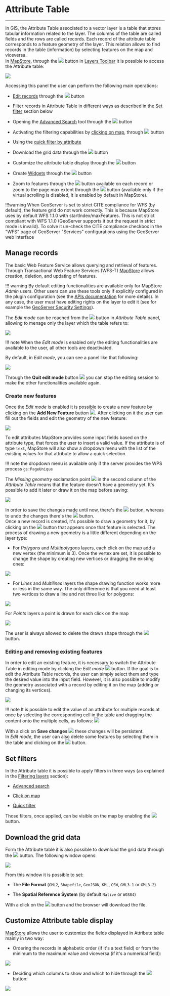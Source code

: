 # Attribute Table
*****************

In GIS, the Attribute Table associated to a vector layer is a table that stores tabular information related to the layer. The columns of the table are called fields and the rows are called records. Each record of the attribute table corresponds to a feature geometry of the layer. This relation allows to find records in the table (information) by selecting features on the map and viceversa.<br>
In [MapStore](https://mapstore.geo-solutions.it/mapstore/#/), through the <img src="../img/button/attributes-table.jpg" class="ms-docbutton"/> button in [Layers Toolbar](toc.md#toolbar-options) it is possible to access the Attribute table:

<img src="../img/attributes-table/attributes-table-1.jpg" class="ms-docimage"/>

Accessing this panel the user can perform the following main operations:

* [Edit records](attributes-table.md#editing-and-removing-existing-features) through the <img src="../img/button/edit_button.jpg" class="ms-docbutton"/> button 

* Filter records in Attribute Table in different ways as described in the [Set filter](attributes-table.md#set-filters) section below

* Opening the [Advanced Search](filtering-layers.md#query-panel) tool through the <img src="../img/button/filter-layer.jpg" class="ms-docbutton"/> button

* Activating the filtering capabilities by [clicking on map](filtering-layers.md#quick-filter-by-map-interaction), through <img src="../img/button/filter_geometry_button.jpg" class="ms-docbutton"/> button 

* Using the [quick filter by attribute](filtering-layers.md#quick-filter-by-attributes)

* Download the grid data through the <img src="../img/button/export_data.jpg" class="ms-docbutton"/> button 

* Customize the attribute table display through the <img src="../img/button/customize_attribute_table.jpg" class="ms-docbutton"/> button

* Create [Widgets](widgets.md) through the <img src="../img/button/widgets.jpg" class="ms-docbutton"/> button

* Zoom to features through the <img src="../img/button/zoom-feature.jpg" class="ms-docbutton"/> button available on each record or zoom to the page max extent through the <img src="../img/button/zoom_button.jpg" class="ms-docbutton"/> button (available only if the virtual scrolling is disabled, it is enabled by default in MapStore). 

!!!warning
    When GeoServer is set to strict CITE compliance for WFS (by default), the feature grid do not work correctly.
    This is because MapStore uses by default WFS 1.1.0 with startIndex/maxFeatures. This is not strict compliant with WFS 1.1.0 (GeoServer supports it but the request in strict mode is invalid). To solve it un-check the CITE compliance checkbox in the "WFS" page of GeoServer "Services" configurations using the GeoServer web interface

## Manage records

The basic Web Feature Service allows querying and retrieval of features. Through Transactional Web Feature Services (WFS-T) [MapStore](https://mapstore.geo-solutions.it/mapstore/#/) allows creation, deletion, and updating of features.

!!! warning
    By default editing functionalities are available only for MapStore *Admin* users. Other users can use these tools only if explicitly configured in the plugin configuration (see the [APIs documentation](https://dev-mapstore.geosolutionsgroup.com/mapstore/docs/api/plugins#plugins.FeatureEditor) for more details). In any case, the user must have editing rights on the layer to edit it (see for example the [GeoServer Security Settings](https://docs.geoserver.org/stable/en/user/security/webadmin/data.html)).

The *Edit mode* can be reached from the <img src="../img/button/editing-button.jpg" class="ms-docbutton"/> button in *Attribute Table* panel, allowing to menage only the layer which the table refers to:

<img src="../img/attributes-table/attribute-table-editing-layer.jpg" class="ms-docimage"/>

!!! note
    When the *Edit mode* is enabled only the editing functionalities are available to the user, all other tools are deactivated.

By default, in *Edit mode*, you can see a panel like that following:

<img src="../img/attributes-table/edit-mode.jpg" class="ms-docimage"/>

Through the **Quit edit mode** button <img src="../img/button/quit-edit-mode-button.jpg" class="ms-docbutton"/> you can stop the editing session to make the other functionalities available again.

### Create new features

Once the *Edit mode* is enabled it is possible to create a new feature by clicking on the **Add New Feature** button <img src="../img/button/add-new-feature-icon.jpg" class="ms-docbutton"/>. After clicking on it the user can fill out the fields and edit the geometry of the new feature:

<img src="../img/attributes-table/add-new-feature-attributes.jpg" class="ms-docimage" style="max-width:500px;"/>

To edit attributes MapStore provides some input fields based on the attribute type, that forces the user to insert a valid value. If the attribute is of type `text`, MapStore will also show a dropdown menu with the list of the existing values for that attribute to allow a quick selection.

!!! note
    the dropdown menu is available only if the server provides the WPS process `gs:PageUnique`

The *Missing geometry* exclamation point <img src="../img/button/missing-geometry-exclamation-point.jpg" class="ms-docbutton"/> in the second column of the *Attribute Table* means that the feature doesn't have a geometry yet. It's possible to add it later or draw it on the map before saving:

<img src="../img/attributes-table/missing-geometry.jpg" class="ms-docimage" style="max-width:300px;"/>

In order to save the changes made until now, there's the <img src="../img/button/save-changes.jpg" class="ms-docbutton"/> button, whereas to undo the changes there's the <img src="../img/button/cancel-changes.jpg" class="ms-docbutton"/> button. <br>
Once a new record is created, it's possible to draw a geometry for it, by clicking on the <img src="../img/button/add-shape-icon.jpg" class="ms-docbutton"/> button that appears once that feature is selected. The process of drawing a new geometry is a little different depending on the layer type:

* For *Polygons* and *Multipolygons* layers, each click on the map add a new vertex (the minimum is 3). Once the vertex are set, it is possible to change the shape by creating new vertices or dragging the existing ones:

<img src="../img/attributes-table/drawing-polygon-shape.gif" class="ms-docimage"/>

* For *Lines* and *Multilines* layers the shape drawing function works more or less in the same way. The only difference is that you need at least two vertices to draw a line and not three like for polygons:

<img src="../img/attributes-table/drawing-line-shape.gif" class="ms-docimage"/>

For *Points* layers a point is drawn for each click on the map

<img src="../img/attributes-table/drawing-point-shape.gif" class="ms-docimage"/>

The user is always allowed to delete the drawn shape through the <img src="../img/button/delete-geometry-button.jpg" class="ms-docbutton"/> button.

### Editing and removing existing features

In order to edit an existing feature, it is necessary to switch the Attribute Table in editing mode by clicking the *Edit mode* <img src="../img/button/editing-button.jpg" class="ms-docbutton"/> button. If the goal is to edit the Attribute Table records, the user can simply select them and type the desired value into the input field. However, it is also possible to modify the geometry associated with a record by editing it on the map (adding or changing its vertices).

<img src="../img/attributes-table/update-polygon-shape.gif" class="ms-docimage"/>

!!! note
    It is possible to edit the value of an attribute for multiple records at once by selecting the corresponding cell in the table and dragging the content onto the multiple cells, as follows:
    <img src="../img/attributes-table/multiple_features.gif" class="ms-docimage" style="max-width:300px;"/>

With a click on **Save changes** <img src="../img/button/save-changes.jpg" class="ms-docbutton"/> these changes will be persistent.<br> In *Edit mode*, the user can also delete some features by selecting them in the table and clicking on the <img src="../img/button/delete-features-button.jpg" class="ms-docbutton" /> button.

## Set filters

In the Attribute table it is possible to apply filters in three ways (as explained in the [Filtering layers](filtering-layers.md) section):

* [Advanced search](filtering-layers.md#advanced-search)

* [Click on map](filtering-layers.md#quick-filter-by-map-interaction)

* [Quick filter](filtering-layers.md#quick-filter-by-attributes)

Those filters, once applied, can be visible on the map by enabling the <img src="../img/button/sync.jpg" class="ms-docbutton"/> button.

## Download the grid data

Form the Attribute table it is also possible to download the grid data through the <img src="../img/button/export_data.jpg" class="ms-docbutton"/> button. The following window opens:

<img src="../img/attributes-table/download_grid.jpg" class="ms-docimage" style="max-width:500px;"/>

From this window it is possible to set:

* The **File Format** (`GML2`, `Shapefile`, `GeoJSON`, `KML`, `CSW`, `GML3.1` or `GML3.2`)

* The **Spatial Reference System** (by default `Native` or `WGS84`)

With a click on the <img src="../img/button/export_at.jpg" class="ms-docbutton"/> button and the browser will download the file.

## Customize Attribute table display

[MapStore](https://mapstore.geo-solutions.it/mapstore/#/) allows the user to customize the fields displayed in Attribute table mainly in two way:

* Ordering the records in alphabetic order (if it's a text field) or from the minimum to the maximum value and viceversa (if it's a numerical field):

<img src="../img/attributes-table/ordering_records.gif" class="ms-docimage"/>

* Deciding which columns to show and which to hide through the <img src="../img/button/hide_show_col.jpg" class="ms-docbutton"/> button:

<img src="../img/attributes-table/show_hide_columns.gif" class="ms-docimage"/>